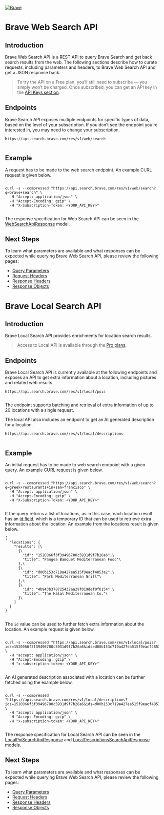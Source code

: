 [![Brave](https://cdn.search.brave.com/search-api/web/v1/client/_app/immutable/assets/brave-logo.BytqdRrN.svg)](https://api-dashboard.search.brave.com/app/dashboard)

# Brave Web Search API

## Introduction

Brave Web Search API is a REST API to query Brave Search
and get back search results from the web. The following
sections describe how to curate requests, including parameters
and headers, to Brave Web Search API and get a JSON response back.

> To try the API on a Free plan, you’ll still need to subscribe — you
> simply won’t be charged. Once subscribed, you can get an API key
> in the [API Keys section](https://api-dashboard.search.brave.com/app/keys).

## Endpoints

Brave Search API exposes multiple endpoints for specific types
of data, based on the level of your subscription. If you don’t
see the endpoint you’re interested in, you may need to change
your subscription.

```
https://api.search.brave.com/res/v1/web/search


```

## Example

A request has to be made to the web search endpoint.
An example CURL request is given below.

```

curl -s --compressed "https://api.search.brave.com/res/v1/web/search?q=brave+search" \
  -H "Accept: application/json" \
  -H "Accept-Encoding: gzip" \
  -H "X-Subscription-Token: <YOUR_API_KEY>"


```

The response specification for Web Search API can be seen in the
[WebSearchApiResponse](https://api-dashboard.search.brave.com/app/documentation/web-search/responses#WebSearchApiResponse)
model.

## Next Steps

To learn what parameters are available and what responses can be
expected while querying Brave Web Search API, please review the
following pages:

- [Query Parameters](https://api-dashboard.search.brave.com/app/documentation/web-search/query#WebSearchAPIQueryParameters)
- [Request Headers](https://api-dashboard.search.brave.com/app/documentation/web-search/request-headers#WebSearchAPIRequestHeaders)
- [Response Headers](https://api-dashboard.search.brave.com/app/documentation/web-search/response-headers)
- [Response Objects](https://api-dashboard.search.brave.com/app/documentation/web-search/responses)

# Brave Local Search API

## Introduction

Brave Local Search API provides enrichments for location search results.

> Access to Local API is available through the [Pro plans](https://api-dashboard.search.brave.com/app/subscriptions/subscribe?tab=normal).

## Endpoints

Brave Local Search API is currently available at the following
endpoints and exposes an API to get extra information about a
location, including pictures and related web results.

```
https://api.search.brave.com/res/v1/local/pois


```

The endpoint supports batching and retrieval of extra information
of up to 20 locations with a single request.

The local API also includes an endpoint to get an AI generated
description for a location.

```
https://api.search.brave.com/res/v1/local/descriptions


```

## Example

An initial request has to be made to web search endpoint with
a given query. An example CURL request is given below.

```

curl -s --compressed "https://api.search.brave.com/res/v1/web/search?q=greek+restaurants+in+san+francisco" \
  -H "Accept: application/json" \
  -H "Accept-Encoding: gzip" \
  -H "X-Subscription-Token: <YOUR_API_KEY>"


```

If the query returns a list of locations, as in this case, each location
result has an [id field](https://api-dashboard.search.brave.com/app/documentation/web-search/responses#LocationResult),
which is a temporary ID that can be used to retrieve extra information about the
location. An example from the locations result is given below.

```
{
  "locations": {
    "results": [\
      {\
        "id": "1520066f3f39496780c5931d9f7b26a6",\
        "title": "Pangea Banquet Mediterranean Food"\
      },\
      {\
        "id": "d00b153c719a427ea515f9eacf4853a2",\
        "title": "Park Mediterranean Grill"\
      },\
      {\
        "id": "4b943b378725432aa29f019def0f0154",\
        "title": "The Halal Mediterranean Co."\
      }\
    ]
  }
}


```

The `id` value can be used to further fetch extra information
about the location. An example request is given below.

```

curl -s --compressed "https://api.search.brave.com/res/v1/local/pois?ids=1520066f3f39496780c5931d9f7b26a6&ids=d00b153c719a427ea515f9eacf4853a2" \
  -H "accept: application/json" \
  -H "Accept-Encoding: gzip" \
  -H "x-subscription-token: <YOUR_API_KEY>"


```

An AI generated description associated with a location
can be further fetched using the example below.

```

curl -s --compressed "https://api.search.brave.com/res/v1/local/descriptions?ids=1520066f3f39496780c5931d9f7b26a6&ids=d00b153c719a427ea515f9eacf4853a2" \
  -H "accept: application/json" \
  -H "Accept-Encoding: gzip" \
  -H "x-subscription-token: <YOUR_API_KEY>"


```

The response specification for Local Search API can be seen in
the [LocalPoiSearchApiResponse](https://api-dashboard.search.brave.com/app/documentation/web-search/responses#LocalPoiSearchApiResponse)
and [LocalDescriptionsSearchApiResponse](https://api-dashboard.search.brave.com/app/documentation/web-search/responses#LocalDescriptionsSearchApiResponse)
models.

## Next Steps

To learn what parameters are available and what responses can
be expected while querying Brave Web Search API, please review
the following pages:

- [Query Parameters](https://api-dashboard.search.brave.com/app/documentation/web-search/query#LocalSearchAPIQueryParameters)
- [Request Headers](https://api-dashboard.search.brave.com/app/documentation/web-search/request-headers#LocalSearchAPIRequestHeaders)
- [Response Headers](https://api-dashboard.search.brave.com/app/documentation/web-search/response-headers)
- [Response Objects](https://api-dashboard.search.brave.com/app/documentation/web-search/responses)